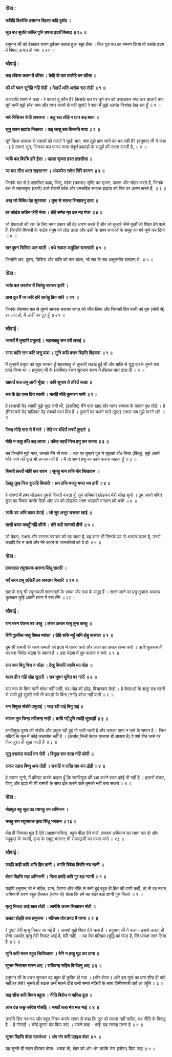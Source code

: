 ### दोहा :

#### कपिहि बिलोकि दसानन बिहसा कहि दुर्बाद ।
#### सुत बध सुरति कीन्हि पुनि उपजा हृदयँ बिसाद ॥ २० ॥

हनुमान् जी को देखकर रावण दुर्वचन कहता हुआ खूब हँसा । फिर पुत्र वध का स्मरण किया तो उसके हृदय में विषाद उत्पन्न हो गया ॥ २० ॥

### चौपाई :

#### कह लंकेस कवन तैं कीसा । केहि कें बल घालेहि बन खीसा ॥
#### की धौं श्रवन सुनेहि नहिं मोही । देखउँ अति असंक सठ तोही ॥ १ ॥

लंकापति रावण ने कहा - रे वानर! तू कौन है? किसके बल पर तूने वन को उजाड़कर नष्ट कर डाला? क्या तूने कभी मुझे (मेरा नाम और यश) कानों से नहीं सुना? रे शठ! मैं तुझे अत्यंत निःशंख देख रहा हूँ ॥ १ ॥

#### मारे निसिचर केहिं अपराधा । कहु सठ तोहि न प्रान कइ बाधा ॥
#### सुनु रावन ब्रह्मांड निकाया । पाइ जासु बल बिरचति माया ॥ २ ॥

तूने किस अपराध से राक्षसों को मारा? रे मूर्ख! बता, क्या तुझे प्राण जाने का भय नहीं है? (हनुमान् जी ने कहा - ) हे रावण! सुन, जिनका बल पाकर माया संपूर्ण ब्रह्मांडों के समूहों की रचना करती है, ॥ २ ॥

#### जाकें बल बिरंचि हरि ईसा । पालत सृजत हरत दससीसा ॥
#### जा बल सीस धरत सहसानन । अंडकोस समेत गिरि कानन ॥ ३ ॥

जिनके बल से हे दशशीश! ब्रह्मा, विष्णु, महेश (क्रमशः) सृष्टि का सृजन, पालन और संहार करते हैं, जिनके बल से सहस्रमुख (फणों) वाले शेषजी पर्वत और वनसहित समस्त ब्रह्मांड को सिर पर धारण करते हैं, ॥ ३ ॥

#### धरइ जो बिबिध देह सुरत्राता । तुम्ह से सठन्ह सिखावनु दाता ॥
#### हर कोदंड कठिन जेहिं भंजा । तेहि समेत नृप दल मद गंजा ॥ ४ ॥

जो देवताओं की रक्षा के लिए नाना प्रकार की देह धारण करते हैं और जो तुम्हारे जैसे मूर्खों को शिक्षा देने वाले हैं, जिन्होंने शिवजी के कठोर धनुष को तोड़ डाला और उसी के साथ राजाओं के समूह का गर्व चूर्ण कर दिया ॥ ४ ॥

#### खर दूषन त्रिसिरा अरु बाली । बधे सकल अतुलित बलसाली ॥ ५ ॥

जिन्होंने खर, दूषण, त्रिशिरा और बालि को मार डाला, जो सब के सब अतुलनीय बलवान् थे, ॥ ५ ॥

### दोहा :

#### जाके बल लवलेस तें जितेहु चराचर झारि ।
#### तास दूत मैं जा करि हरि आनेहु प्रिय नारि ॥ २१ ॥

जिनके लेशमात्र बल से तुमने समस्त चराचर जगत् को जीत लिया और जिनकी प्रिय पत्नी को तुम (चोरी से) हर लाए हो, मैं उन्हीं का दूत हूँ ॥ २१ ॥

### चौपाई :

#### जानउँ मैं तुम्हारि प्रभुताई । सहसबाहु सन परी लराई ॥
#### समर बालि सन करि जसु पावा । सुनि कपि बचन बिहसि बिहरावा ॥ १ ॥

मैं तुम्हारी प्रभुता को खूब जानता हूँ सहस्रबाहु से तुम्हारी लड़ाई हुई थी और बालि से युद्ध करके तुमने यश प्राप्त किया था । हनुमान् जी के (मार्मिक) वचन सुनकर रावण ने हँसकर बात टाल दी ॥ १ ॥

#### खायउँ फल प्रभु लागी भूँखा । कपि सुभाव तें तोरेउँ रूखा ॥
#### सब कें देह परम प्रिय स्वामी । मारहिं मोहि कुमारग गामी ॥ २ ॥

हे (राक्षसों के) स्वामी मुझे भूख लगी थी, (इसलिए) मैंने फल खाए और वानर स्वभाव के कारण वृक्ष तोड़े । हे (निशाचरों के) मालिक! देह सबको परम प्रिय है । कुमार्ग पर चलने वाले (दुष्ट) राक्षस जब मुझे मारने लगे ॥ २

#### जिन्ह मोहि मारा ते मैं मारे । तेहि पर बाँधेउँ तनयँ तुम्हारे ॥
#### मोहि न कछु बाँधे कइ लाजा । कीन्ह चहउँ निज प्रभु कर काजा ॥ ३ ॥

तब जिन्होंने मुझे मारा, उनको मैंने भी मारा । उस पर तुम्हारे पुत्र ने मुझको बाँध लिया (किंतु), मुझे अपने बाँधे जाने की कुछ भी लज्जा नहीं है । मैं तो अपने प्रभु का कार्य करना चाहता हूँ ॥ ३ ॥

#### बिनती करउँ जोरि कर रावन । सुनहु मान तजि मोर सिखावन ॥
#### देखहु तुम्ह निज कुलहि बिचारी । भ्रम तजि भजहु भगत भय हारी ॥ ४ ॥

हे रावण! मैं हाथ जोड़कर तुमसे विनती करता हूँ, तुम अभिमान छोड़कर मेरी सीख सुनो । तुम अपने पवित्र कुल का विचार करके देखो और भ्रम को छोड़कर भक्त भयहारी भगवान् को भजो ॥ ४ ॥

#### जाकें डर अति काल डेराई । जो सुर असुर चराचर खाई ॥
#### तासों बयरु कबहुँ नहिं कीजै । मोरे कहें जानकी दीजै ॥ ५ ॥

जो देवता, राक्षस और समस्त चराचर को खा जाता है, वह काल भी जिनके डर से अत्यंत डरता है, उनसे कदापि वैर न करो और मेरे कहने से जानकीजी को दे दो ॥ ५ ॥

### दोहा :

#### प्रनतपाल रघुनायक करुना सिंधु खरारि ।
#### गएँ सरन प्रभु राखिहैं तव अपराध बिसारि ॥ २२ ॥

खर के शत्रु श्री रघुनाथजी शरणागतों के रक्षक और दया के समुद्र हैं । शरण जाने पर प्रभु तुम्हारा अपराध भुलाकर तुम्हें अपनी शरण में रख लेंगे ॥ २२ ॥

### चौपाई :

#### राम चरन पंकज उर धरहू । लंका अचल राजु तुम्ह करहू ॥
#### रिषि पुलस्ति जसु बिमल मयंका । तेहि ससि महुँ जनि होहु कलंका ॥ १ ॥

तुम श्री रामजी के चरण कमलों को हृदय में धारण करो और लंका का अचल राज्य करो । ऋषि पुलस्त्यजी का यश निर्मल चंद्रमा के समान है । उस चंद्रमा में तुम कलंक न बनो ॥ १ ॥

#### राम नाम बिनु गिरा न सोहा । देखु बिचारि त्यागि मद मोहा ॥
#### बसन हीन नहिं सोह सुरारी । सब भूषन भूषित बर नारी ॥ २ ॥

राम नाम के बिना वाणी शोभा नहीं पाती, मद-मोह को छोड़, विचारकर देखो । हे देवताओं के शत्रु! सब गहनों से सजी हुई सुंदरी स्त्री भी कपड़ों के बिना (नंगी) शोभा नहीं पाती ॥ २ ॥

#### राम बिमुख संपति प्रभुताई । जाइ रही पाई बिनु पाई ॥
#### सजल मूल जिन्ह सरितन्ह नाहीं । बरषि गएँ पुनि तबहिं सुखाहीं ॥ ३ ॥

रामविमुख पुरुष की संपत्ति और प्रभुता रही हुई भी चली जाती है और उसका पाना न पाने के समान है । जिन नदियों के मूल में कोई जलस्रोत नहीं है । (अर्थात् जिन्हें केवल बरसात ही आसरा है) वे वर्षा बीत जाने पर फिर तुरंत ही सूख जाती हैं ॥ ३ ॥

#### सुनु दसकंठ कहउँ पन रोपी । बिमुख राम त्राता नहिं कोपी ॥
#### संकर सहस बिष्नु अज तोही । सकहिं न राखि राम कर द्रोही ॥ ४ ॥

हे रावण! सुनो, मैं प्रतिज्ञा करके कहता हूँ कि रामविमुख की रक्षा करने वाला कोई भी नहीं है । हजारों शंकर, विष्णु और ब्रह्मा भी श्री रामजी के साथ द्रोह करने वाले तुमको नहीं बचा सकते ॥ ४ ॥

### दोहा :

#### मोहमूल बहु सूल प्रद त्यागहु तम अभिमान ।
#### भजहु राम रघुनायक कृपा सिंधु भगवान ॥ २३ ॥

मोह ही जिनका मूल है ऐसे (अज्ञानजनित), बहुत पीड़ा देने वाले, तमरूप अभिमान का त्याग कर दो और रघुकुल के स्वामी, कृपा के समुद्र भगवान् श्री रामचंद्रजी का भजन करो ॥ २३ ॥

### चौपाई :

#### जदपि कही कपि अति हित बानी । भगति बिबेक बिरति नय सानी ॥
#### बोला बिहसि महा अभिमानी । मिला हमहि कपि गुर बड़ ग्यानी ॥ १ ॥

यद्यपि हनुमान् जी ने भक्ति, ज्ञान, वैराग्य और नीति से सनी हुई बहुत ही हित की वाणी कही, तो भी वह महान् अभिमानी रावण बहुत हँसकर (व्यंग्य से) बोला कि हमें यह बंदर बड़ा ज्ञानी गुरु मिला! ॥ १ ॥

#### मृत्यु निकट आई खल तोही । लागेसि अधम सिखावन मोही ॥
#### उलटा होइहि कह हनुमाना । मतिभ्रम तोर प्रगट मैं जाना ॥ २ ॥

रे दुष्ट! तेरी मृत्यु निकट आ गई है । अधम! मुझे शिक्षा देने चला है । हनुमान् जी ने कहा - इससे उलटा ही होगा (अर्थात् मृत्यु तेरी निकट आई है, मेरी नहीं) । यह तेरा मतिभ्रम (बुद्धि का फेर) है, मैंने प्रत्यक्ष जान लिया है ॥ २ ॥

#### सुनि कपि बचन बहुत खिसिआना । बेगि न हरहु मूढ़ कर प्राना ॥
#### सुनत निसाचर मारन धाए । सचिवन्ह सहित बिभीषनु आए ॥ ३ ॥

हनुमान् जी के वचन सुनकर वह बहुत ही कुपित हो गया । (और बोला-) अरे! इस मूर्ख का प्राण शीघ्र ही क्यों नहीं हर लेते? सुनते ही राक्षस उन्हें मारने दौड़े उसी समय मंत्रियों के साथ विभीषणजी वहाँ आ पहुँचे ॥ ३ ॥

#### नाइ सीस करि बिनय बहूता । नीति बिरोध न मारिअ दूता ॥
#### आन दंड कछु करिअ गोसाँई । सबहीं कहा मंत्र भल भाई ॥ ४ ॥

उन्होंने सिर नवाकर और बहुत विनय करके रावण से कहा कि दूत को मारना नहीं चाहिए, यह नीति के विरुद्ध है । हे गोसाईं । कोई दूसरा दंड दिया जाए । सबने कहा - भाई! यह सलाह उत्तम है ॥ ४ ॥

#### सुनत बिहसि बोला दसकंधर । अंग भंग करि पठइअ बंदर ॥ ५ ॥

यह सुनते ही रावण हँसकर बोला- अच्छा तो, बंदर को अंग-भंग करके भेज (लौटा) दिया जाए ॥ ५ ॥